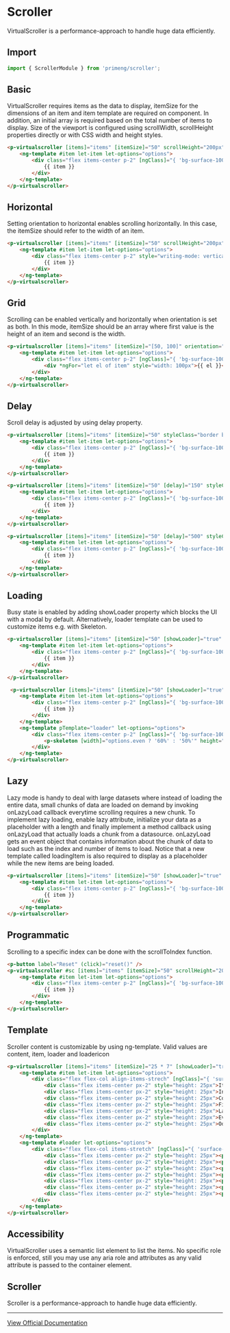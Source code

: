# Scroller

VirtualScroller is a performance-approach to handle huge data efficiently.

## Import

```typescript
import { ScrollerModule } from 'primeng/scroller';
```

## Basic

VirtualScroller requires items as the data to display, itemSize for the dimensions of an item and item template are required on component. In addition, an initial array is required based on the total number of items to display. Size of the viewport is configured using scrollWidth, scrollHeight properties directly or with CSS width and height styles.

```html
<p-virtualscroller [items]="items" [itemSize]="50" scrollHeight="200px" styleClass="border border-surface" [style]="{ width: '200px', height: '200px' }">
    <ng-template #item let-item let-options="options">
        <div class="flex items-center p-2" [ngClass]="{ 'bg-surface-100 dark:bg-surface-700': options.odd }" style="height: 50px;">
            {{ item }}
        </div>
    </ng-template>
</p-virtualscroller>
```

## Horizontal

Setting orientation to horizontal enables scrolling horizontally. In this case, the itemSize should refer to the width of an item.

```html
<p-virtualscroller [items]="items" [itemSize]="50" scrollHeight="200px" orientation="horizontal" styleClass="border border-surface" [style]="{ width: '200px', height: '200px' }">
    <ng-template #item let-item let-options="options">
        <div class="flex items-center p-2" style="writing-mode: vertical-lr; width: 50px;" [ngClass]="{ 'bg-surface-100 dark:bg-surface-700': options.odd }">
            {{ item }}
        </div>
    </ng-template>
</p-virtualscroller>
```

## Grid

Scrolling can be enabled vertically and horizontally when orientation is set as both. In this mode, itemSize should be an array where first value is the height of an item and second is the width.

```html
<p-virtualscroller [items]="items" [itemSize]="[50, 100]" orientation="both" styleClass="border border-surface" [style]="{ width: '200px', height: '200px' }">
    <ng-template #item let-item let-options="options">
        <div class="flex items-center p-2" [ngClass]="{ 'bg-surface-100 dark:bg-surface-700': options.odd }" style="height: 50px;">
            <div *ngFor="let el of item" style="width: 100px">{{ el }}</div>
        </div>
    </ng-template>
</p-virtualscroller>
```

## Delay

Scroll delay is adjusted by using delay property.

```html
<p-virtualscroller [items]="items" [itemSize]="50" styleClass="border border-surface" [style]="{ width: '200px', height: '200px' }">
    <ng-template #item let-item let-options="options">
        <div class="flex items-center p-2" [ngClass]="{ 'bg-surface-100 dark:bg-surface-700': options.odd }" style="height: 50px;">
            {{ item }}
        </div>
    </ng-template>
</p-virtualscroller>

<p-virtualscroller [items]="items" [itemSize]="50" [delay]="150" styleClass="border border-surface" [style]="{ width: '200px', height: '200px' }">
    <ng-template #item let-item let-options="options">
        <div class="flex items-center p-2" [ngClass]="{ 'bg-surface-100 dark:bg-surface-700': options.odd }" style="height: 50px;">
            {{ item }}
        </div>
    </ng-template>
</p-virtualscroller>

<p-virtualscroller [items]="items" [itemSize]="50" [delay]="500" styleClass="border border-surface" [style]="{ width: '200px', height: '200px' }">
    <ng-template #item let-item let-options="options">
        <div class="flex items-center p-2" [ngClass]="{ 'bg-surface-100 dark:bg-surface-700': options.odd }" style="height: 50px;">
            {{ item }}
        </div>
    </ng-template>
</p-virtualscroller>
```

## Loading

Busy state is enabled by adding showLoader property which blocks the UI with a modal by default. Alternatively, loader template can be used to customize items e.g. with Skeleton.

```html
<p-virtualscroller [items]="items" [itemSize]="50" [showLoader]="true" [delay]="250" styleClass="border border-surface" [style]="{ width: '200px', height: '200px' }">
    <ng-template #item let-item let-options="options">
        <div class="flex items-center p-2" [ngClass]="{ 'bg-surface-100 dark:bg-surface-700': options.odd }" style="height: 50px;">
            {{ item }}
        </div>
    </ng-template>
</p-virtualscroller>

 <p-virtualscroller [items]="items" [itemSize]="50" [showLoader]="true" [delay]="250" styleClass="border border-surface" [style]="{ width: '200px', height: '200px' }">
    <ng-template #item let-item let-options="options">
        <div class="flex items-center p-2" [ngClass]="{ 'bg-surface-100 dark:bg-surface-700': options.odd }" style="height: 50px;">
            {{ item }}
        </div>
    </ng-template>
    <ng-template pTemplate="loader" let-options="options">
        <div class="flex items-center p-2" [ngClass]="{ 'bg-surface-100 dark:bg-surface-700': options.odd }" style="height: 50px;">
            <p-skeleton [width]="options.even ? '60%' : '50%'" height="1.3rem"></p-skeleton>
        </div>
    </ng-template>
</p-virtualscroller>
```

## Lazy

Lazy mode is handy to deal with large datasets where instead of loading the entire data, small chunks of data are loaded on demand by invoking onLazyLoad callback everytime scrolling requires a new chunk. To implement lazy loading, enable lazy attribute, initialize your data as a placeholder with a length and finally implement a method callback using onLazyLoad that actually loads a chunk from a datasource. onLazyLoad gets an event object that contains information about the chunk of data to load such as the index and number of items to load. Notice that a new template called loadingItem is also required to display as a placeholder while the new items are being loaded.

```html
<p-virtualscroller [items]="items" [itemSize]="50" [showLoader]="true" [delay]="250" [loading]="lazyLoading" [lazy]="true" (onLazyLoad)="onLazyLoad($event)" styleClass="border border-surface" [style]="{ width: '200px', height: '200px' }">
    <ng-template #item let-item let-options="options">
        <div class="flex items-center p-2" [ngClass]="{ 'bg-surface-100 dark:bg-surface-700': options.odd }" style="height: 50px;">
            {{ item }}
        </div>
    </ng-template>
</p-virtualscroller>
```

## Programmatic

Scrolling to a specific index can be done with the scrollToIndex function.

```html
<p-button label="Reset" (click)="reset()" />
<p-virtualscroller #sc [items]="items" [itemSize]="50" scrollHeight="200px" styleClass="border border-surface" [style]="{ width: '200px', height: '200px' }">
    <ng-template #item let-item let-options="options">
        <div class="flex items-center p-2" [ngClass]="{ 'bg-surface-100 dark:bg-surface-700': options.odd }" style="height: 50px;">
            {{ item }}
        </div>
    </ng-template>
</p-virtualscroller>
```

## Template

Scroller content is customizable by using ng-template. Valid values are content, item, loader and loadericon

```html
<p-virtualscroller [items]="items" [itemSize]="25 * 7" [showLoader]="true" [delay]="250" styleClass="border border-surface" [style]="{ width: '200px', height: '200px' }">
    <ng-template #item let-item let-options="options">
        <div class="flex flex-col align-items-strech" [ngClass]="{ 'surface-ground': options.odd }">
            <div class="flex items-center px-2" style="height: 25px">Item: {{ item }}</div>
            <div class="flex items-center px-2" style="height: 25px">Index: {{ options.index }}</div>
            <div class="flex items-center px-2" style="height: 25px">Count: {{ options.count }}</div>
            <div class="flex items-center px-2" style="height: 25px">First: {{ options.first }}</div>
            <div class="flex items-center px-2" style="height: 25px">Last: {{ options.last }}</div>
            <div class="flex items-center px-2" style="height: 25px">Even: {{ options.even }}</div>
            <div class="flex items-center px-2" style="height: 25px">Odd: {{ options.odd }}</div>
        </div>
    </ng-template>
    <ng-template #loader let-options="options">
        <div class="flex flex-col items-stretch" [ngClass]="{ 'surface-ground': options.odd }">
            <div class="flex items-center px-2" style="height: 25px"><p-skeleton width="60%" height="1.2rem"></p-skeleton></div>
            <div class="flex items-center px-2" style="height: 25px"><p-skeleton width="50%" height="1.2rem"></p-skeleton></div>
            <div class="flex items-center px-2" style="height: 25px"><p-skeleton width="60%" height="1.2rem"></p-skeleton></div>
            <div class="flex items-center px-2" style="height: 25px"><p-skeleton width="50%" height="1.2rem"></p-skeleton></div>
            <div class="flex items-center px-2" style="height: 25px"><p-skeleton width="60%" height="1.2rem"></p-skeleton></div>
            <div class="flex items-center px-2" style="height: 25px"><p-skeleton width="50%" height="1.2rem"></p-skeleton></div>
            <div class="flex items-center px-2" style="height: 25px"><p-skeleton width="60%" height="1.2rem"></p-skeleton></div>
        </div>
    </ng-template>
</p-virtualscroller>
```

## Accessibility

VirtualScroller uses a semantic list element to list the items. No specific role is enforced, still you may use any aria role and attributes as any valid attribute is passed to the container element.

## Scroller

Scroller is a performance-approach to handle huge data efficiently.

---

[View Official Documentation](https://primeng.org/virtualscroller)
